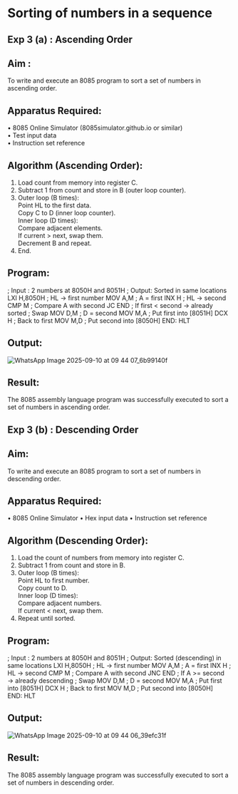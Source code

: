 # Sorting of numbers in a sequence
## Exp 3 (a) : Ascending Order
## Aim :
To write and execute an 8085 program to sort a set of numbers in ascending order.
## Apparatus Required:
•	8085 Online Simulator (8085simulator.github.io or similar)
<br>•	Test input data
<br>•	Instruction set reference
## Algorithm (Ascending Order):
1.	Load count from memory into register C.
2.	Subtract 1 from count and store in B (outer loop counter).
3.	Outer loop (B times):
<br>Point HL to the first data.
<br>Copy C to D (inner loop counter).
<br>Inner loop (D times):
<br>Compare adjacent elements.
<br>If current > next, swap them.
<br>Decrement B and repeat.
4.	End.
## Program:

; Input : 2 numbers at 8050H and 8051H
; Output: Sorted in same locations
LXI H,8050H   ; HL -> first number
MOV A,M       ; A = first
INX H         ; HL -> second
CMP M         ; Compare A with second
JC END        ; If first < second → already sorted
; Swap
MOV D,M       ; D = second
MOV M,A       ; Put first into [8051H]
DCX H         ; Back to first
MOV M,D       ; Put second into [8050H]
END: HLT

## Output: 

![WhatsApp Image 2025-09-10 at 09 44 07_6b99140f](https://github.com/user-attachments/assets/25ffdf11-0d71-45cd-9353-49eb44902b82)

## Result:
The 8085 assembly language program was successfully executed to sort a set of numbers in ascending order.

## Exp 3 (b) : Descending Order
## Aim:
To write and execute an 8085 program to sort a set of numbers in descending order.
## Apparatus Required:
•	8085 Online Simulator
•	Hex input data
•	Instruction set reference
## Algorithm (Descending Order):
1.	Load the count of numbers from memory into register C.
2.	Subtract 1 from count and store in B.
3.	Outer loop (B times):
<br>Point HL to first number.
<br>Copy count to D.
<br>Inner loop (D times):
<br>Compare adjacent numbers.
<br>If current < next, swap them.
4. Repeat until sorted.
## Program:

; Input : 2 numbers at 8050H and 8051H
; Output: Sorted (descending) in same locations
LXI H,8050H   ; HL -> first number
MOV A,M       ; A = first
INX H         ; HL -> second
CMP M         ; Compare A with second
JNC END       ; If A >= second → already descending
; Swap
MOV D,M       ; D = second
MOV M,A       ; Put first into [8051H]
DCX H         ; Back to first
MOV M,D       ; Put second into [8050H]
END: HLT


## Output: 

![WhatsApp Image 2025-09-10 at 09 44 06_39efc31f](https://github.com/user-attachments/assets/451da1f9-d22d-4197-9dee-5c0e0dd45783)


## Result:
The 8085 assembly language program was successfully executed to sort a set of numbers in descending order.
